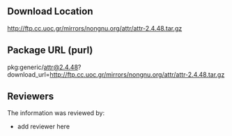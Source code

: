 ## Download Location

http://ftp.cc.uoc.gr/mirrors/nongnu.org/attr/attr-2.4.48.tar.gz

## Package URL (purl)

pkg:generic/attr@2.4.48?download_url=http://ftp.cc.uoc.gr/mirrors/nongnu.org/attr/attr-2.4.48.tar.gz

## Reviewers

The information was reviewed by:

* add reviewer here
